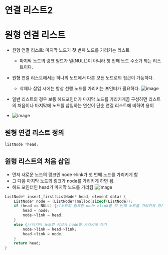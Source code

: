 # 연결 리스트2
# 원형 연결 리스트
* 원형 연결 리스트: 마지막 노드가 첫 번째 노드를 가리키는 리스트
    * 마지막 노드의 링크 필드가 널(NULL)이 아니라 첫 번째 노드 주소가 되는 리스트이다.
* 원형 연결 리스트에서는 하나의 노드에서 다른 모든 노드로의 접근이 가능하다.
    * 삭제나 삽입 시에는 항상 선행 노드를 가리키는 포인터가 필요하다.
![image](https://github.com/qlkdkd/DataStructure/assets/71871927/2331c5fa-0f88-4b6d-91ae-c3464628055e)

* 일반 리스트의 경우 보통 헤드포인터가 마지막 노드를 가리키게끔 구성하면 리스트의 처음이나 마지막에 노드를 삽입하는 연산이 단순 연결 리스트에 비하여 용이
* ![image](https://github.com/qlkdkd/DataStructure/assets/71871927/2038dee6-7af2-40e6-a8d0-8e7e1b2c7984)

## 원형 연결 리스트 정의
```c
listNode *head;
```

## 원형 리스트의 처음 삽입
* 먼저 새로운 노드의 링크인  node->link가 첫 번째 노드를 가리키게 함
* 그 다음 마지막 노드의 링크가 node를 가리키게 하면 됨.
* 헤드 포인터인 head가 마지막 노드를 가리킴
![image](https://github.com/qlkdkd/DataStructure/assets/71871927/73ab4cb3-485c-4fe5-88b1-2a8a44b9b35c)

```c
ListNode* insert_first(ListNode* head, element data) {
	ListNode* node = (ListNode*)malloc(sizeof(ListNode));
	if (head == NULL) {//노드의 링크인 node->link를 첫 번째 노드를 가리키게 하기
		head = node;
		node->link = head;
	}
	else {//마지막 노드의 링크가 node를 가리키게 하기
		node->link = head->link;
		head->link = node;
	}
	return head;
}
```
